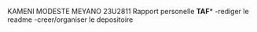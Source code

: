KAMENI MODESTE MEYANO
23U2811
Rapport personelle
******TAF*******
-rediger le readme
-creer/organiser le depositoire
